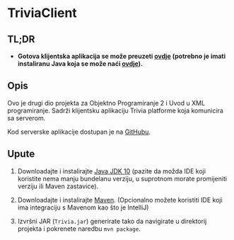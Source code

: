 # TriviaClient

## TL;DR
* **Gotova klijentska aplikacija se može preuzeti [ovdje]() (potrebno je imati instaliranu Java koja se može naći [ovdje](https://java.com/en/download/)).**

## Opis
Ovo je drugi dio projekta za Objektno Programiranje 2 i Uvod u XML programiranje.
Sadrži klijentsku aplikaciju Trivia platforme koja komunicira sa serverom.

Kod serverske aplikacije dostupan je na [GitHubu](https://github.com/Internecivus/TriviaServer).

## Upute
1. Downloadajte i instalirajte [Java JDK 10](http://www.oracle.com/technetwork/java/javase/downloads/jdk10-downloads-4416644.html)
(pazite da možda IDE koji koristite nema manju bundelanu verziju, u suprotnom morate promijeniti verziju ili Maven zastavice).

2. Downloadajte i instalirajte [Maven](https://maven.apache.org). (Opcionalno možete koristiti IDE koji ima integraciju s Mavenom kao što je IntelliJ)

3. Izvršni JAR (`Trivia.jar`) generirate tako da navigirate u direktorij projekta i pokrenete naredbu `mvn package`.